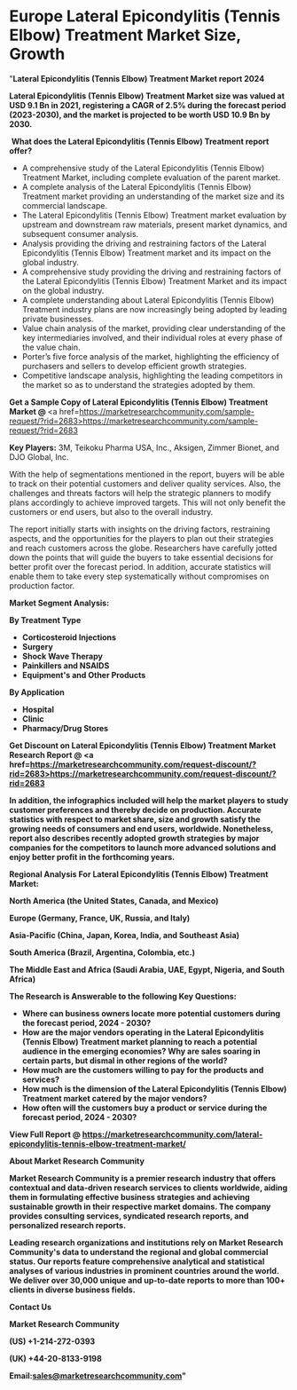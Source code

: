 # Europe Lateral Epicondylitis (Tennis Elbow) Treatment Market Size, Growth
"<strong>Lateral Epicondylitis (Tennis Elbow) Treatment Market report 2024</strong>

<strong>Lateral Epicondylitis (Tennis Elbow) Treatment Market size was valued at USD 9.1 Bn in 2021, registering a CAGR of 2.5% during the forecast period (2023-2030), and the market is projected to be worth USD 10.9 Bn by 2030.</strong>

 <strong><b>What does the Lateral Epicondylitis (Tennis Elbow) Treatment report offer?</b></strong>
<ul>
  <li>A comprehensive study of the Lateral Epicondylitis (Tennis Elbow) Treatment Market, including complete evaluation of the parent market.</li>
  <li>A complete analysis of the Lateral Epicondylitis (Tennis Elbow) Treatment market providing an understanding of the market size and its commercial landscape.</li>
  <li>The Lateral Epicondylitis (Tennis Elbow) Treatment market evaluation by upstream and downstream raw materials, present market dynamics, and subsequent consumer analysis.</li>
  <li>Analysis providing the driving and restraining factors of the Lateral Epicondylitis (Tennis Elbow) Treatment market and its impact on the global industry.</li>
  <li>A comprehensive study providing the driving and restraining factors of the Lateral Epicondylitis (Tennis Elbow) Treatment Market and its impact on the global industry.</li>
  <li>A complete understanding about Lateral Epicondylitis (Tennis Elbow) Treatment industry plans are now increasingly being adopted by leading private businesses.</li>
  <li>Value chain analysis of the market, providing clear understanding of the key intermediaries involved, and their individual roles at every phase of the value chain.</li>
  <li>Porter’s five force analysis of the market, highlighting the efficiency of purchasers and sellers to develop efficient growth strategies.</li>
  <li>Competitive landscape analysis, highlighting the leading competitors in the market so as to understand the strategies adopted by them.</li>
</ul>

<strong>Get a Sample Copy of Lateral Epicondylitis (Tennis Elbow) Treatment Market @ </strong><a href=https://marketresearchcommunity.com/sample-request/?rid=2683><u>https://marketresearchcommunity.com/sample-request/?rid=2683</u></a>

<strong>Key Players:</strong> 
3M, Teikoku Pharma USA, Inc., Aksigen, Zimmer Bionet, and DJO Global, Inc.

With the help of segmentations mentioned in the report, buyers will be able to track on their potential customers and deliver quality services. Also, the challenges and threats factors will help the strategic planners to modify plans accordingly to achieve improved targets. This will not only benefit the customers or end users, but also to the overall industry.

The report initially starts with insights on the driving factors, restraining aspects, and the opportunities for the players to plan out their strategies and reach customers across the globe. Researchers have carefully jotted down the points that will guide the buyers to take essential decisions for better profit over the forecast period. In addition, accurate statistics will enable them to take every step systematically without compromises on production factor.

<strong>Market Segment Analysis:</strong>


<strong><strong>By Treatment Type</strong></h4>
<ul>
 	<li>Corticosteroid Injections</li>
 	<li>Surgery</li>
 	<li>Shock Wave Therapy</li>
 	<li>Painkillers and NSAIDS</li>
 	<li>Equipment's and Other Products</li>
</ul>
<strong><strong>By Application</strong></h4>
<ul>
 	<li>Hospital</li>
 	<li>Clinic</li>
 	<li>Pharmacy/Drug Stores</li>
</ul>

<strong>Get Discount on Lateral Epicondylitis (Tennis Elbow) Treatment Market Research Report @ </b></strong><a href=https://marketresearchcommunity.com/request-discount/?rid=2683><u>https://marketresearchcommunity.com/request-discount/?rid=2683</u></a>

In addition, the infographics included will help the market players to study customer preferences and thereby decide on production. Accurate statistics with respect to market share, size and growth satisfy the growing needs of consumers and end users, worldwide. Nonetheless, report also describes recently adopted growth strategies by major companies for the competitors to launch more advanced solutions and enjoy better profit in the forthcoming years.

<strong>Regional Analysis For Lateral Epicondylitis (Tennis Elbow) Treatment Market:</strong>

<strong>North America</strong> (the United States, Canada, and Mexico)

<strong>Europe</strong> (Germany, France, UK, Russia, and Italy)

<strong>Asia-Pacific</strong> (China, Japan, Korea, India, and Southeast Asia)

<strong>South America</strong> (Brazil, Argentina, Colombia, etc.)

<strong>The Middle East and Africa</strong> (Saudi Arabia, UAE, Egypt, Nigeria, and South Africa)

<strong>The Research is Answerable to the following Key Questions:</strong>
<ul>
 	<li>Where can business owners locate more potential customers during the forecast period, 2024 - 2030?</li>
 	<li>How are the major vendors operating in the Lateral Epicondylitis (Tennis Elbow) Treatment market planning to reach a potential audience in the emerging economies? Why are sales soaring in certain parts, but dismal in other regions of the world?</li>
 	<li>How much are the customers willing to pay for the products and services?</li>
 	<li>How much is the dimension of the Lateral Epicondylitis (Tennis Elbow) Treatment market catered by the major vendors?</li>
 	<li>How often will the customers buy a product or service during the forecast period, 2024 - 2030?</li>
</ul>

<strong>View Full Report @</strong> <a href=https://marketresearchcommunity.com/lateral-epicondylitis-tennis-elbow-treatment-market/>https://marketresearchcommunity.com/lateral-epicondylitis-tennis-elbow-treatment-market/</a>

<strong>About Market Research Community</strong>

Market Research Community is a premier research industry that offers contextual and data-driven research services to clients worldwide, aiding them in formulating effective business strategies and achieving sustainable growth in their respective market domains. The company provides consulting services, syndicated research reports, and personalized research reports.

Leading research organizations and institutions rely on Market Research Community's data to understand the regional and global commercial status. Our reports feature comprehensive analytical and statistical analyses of various industries in prominent countries around the world. We deliver over 30,000 unique and up-to-date reports to more than 100+ clients in diverse business fields.

<strong>Contact Us</strong>

<strong>Market Research Community</strong>

(US) +1-214-272-0393

(UK) +44-20-8133-9198

<strong>Email:</strong>sales@marketresearchcommunity.com"
